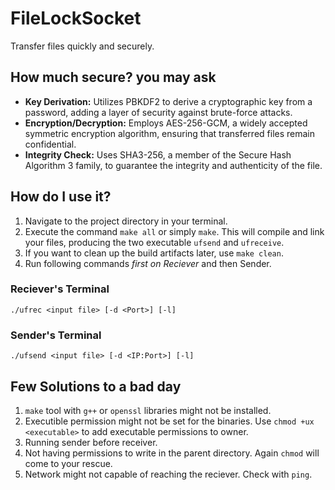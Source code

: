# FileLockSocket

Transfer files quickly and securely.

## How much secure? you may ask

- **Key Derivation:** Utilizes PBKDF2 to derive a cryptographic key from a password, adding a layer of security against brute-force attacks.
- **Encryption/Decryption:** Employs AES-256-GCM, a widely accepted symmetric encryption algorithm, ensuring that transferred files remain confidential.
- **Integrity Check:** Uses SHA3-256, a member of the Secure Hash Algorithm 3 family, to guarantee the integrity and authenticity of the file.

## How do I use it?

1) Navigate to the project directory in your terminal.
2) Execute the command ``make all`` or simply ``make``. This will compile and link your files, producing the two executable ``ufsend`` and ``ufreceive``.
3) If you want to clean up the build artifacts later, use ``make clean``.
4) Run following commands *first on Reciever* and then Sender.

### Reciever's Terminal

```shell
./ufrec <input file> [-d <Port>] [-l]
```

### Sender's Terminal

```shell
./ufsend <input file> [-d <IP:Port>] [-l]
```

## Few Solutions to a bad day

1) ``make`` tool with ``g++`` or ``openssl`` libraries might not be installed.
2) Executible permission might not be set for the binaries. Use ```chmod +ux <executable>``` to add executable permissions to owner.
3) Running sender before receiver.
4) Not having permissions to write in the parent directory. Again ``chmod`` will come to your rescue.
5) Network might not capable of reaching the reciever. Check with ``ping``.
